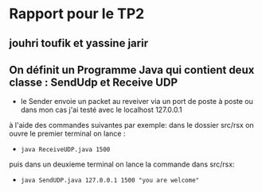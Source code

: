 # Rapport pour le TP2

## jouhri toufik et yassine jarir

## On définit un Programme Java qui contient deux classe : SendUdp et Receive UDP
- le Sender envoie un packet au reveiver via un port de poste à poste ou dans mon cas j'ai testé
avec le localhost 127.0.0.1


à l'aide des commandes suivantes par exemple: 
dans le dossier src/rsx on ouvre le premier terminal on lance :

 - `java ReceiveUDP.java 1500`

 puis dans un deuxieme terminal on lance la commande dans src/rsx: 
 
 - `java SendUDP.java 127.0.0.1 1500 "you are welcome"`
